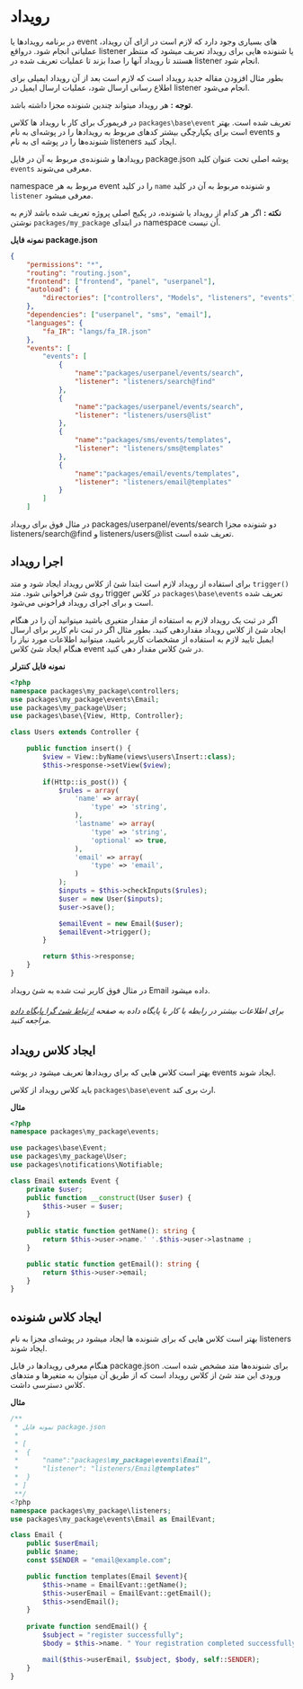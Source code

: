 # رویداد
در برنامه رویدادها یا event های بسیاری وجود دارد که لازم است در ازای آن رویداد، عملیاتی انجام شود. درواقع listener یا شنونده هایی برای رویداد تعریف میشود که منتظر هستند تا رویداد آنها را صدا بزند تا عملیات تعریف شده در listener انجام شود. 

بطور مثال افزودن مقاله جدید رویداد است که لازم است بعد از آن رویداد ایمیلی برای اطلاع رسانی ارسال شود، عملیات ارسال ایمیل در listener انجام می‌شود.

**توجه :** هر رویداد میتواند چندین شنونده مجزا داشته باشد.

در فریمورک برای کار با رویداد ها کلاس `packages\base\event` تعریف شده است. 
بهتر است برای یکپارچگی بیشتر کدهای مربوط به رویدادها را در پوشه‌ای به نام events و شنونده‌ها را در پوشه ای به نام listeners ایجاد کنید.

رویدادها و شنونده‌ی مربوط به آن در فایل package.json پوشه اصلی تحت عنوان کلید `events` معرفی می‌شوند.

namespace مربوط به هر event را در کلید `name` و شنونده مربوط به آن در کلید `listener` معرفی میشود.

**نکته :** اگر هر کدام از رویداد یا شنونده، در پکیج اصلی پروژه تعریف شده باشد لازم به نوشتن `packages/my_package` در ابتدای namespace آن نیست.

**نمونه فایل package.json**
```json
{
	"permissions": "*",
	"routing": "routing.json",
	"frontend": ["frontend", "panel", "userpanel"],
	"autoload": {
		"directories": ["controllers", "Models", "listeners", "events"]
	},
	"dependencies": ["userpanel", "sms", "email"],
	"languages": {
		"fa_IR": "langs/fa_IR.json"
	},
	"events": [
		"events": [
            {
                "name":"packages/userpanel/events/search",
                "listener": "listeners/search@find"
            },
            {
                "name":"packages/userpanel/events/search",
                "listener": "listeners/users@list"
            },
            {
                "name":"packages/sms/events/templates",
                "listener": "listeners/sms@templates"
            },
            {
                "name":"packages/email/events/templates",
                "listener": "listeners/email@templates"
            }
        ]
	]
```
در مثال فوق برای رویداد packages/userpanel/events/search دو شنونده مجزا listeners/search@find و listeners/users@list تعریف شده است.


## اجرا رویداد
 برای استفاده از رویداد لازم است ابتدا شئ از کلاس رویداد ایجاد شود و متد `trigger()` روی شئ فراخوانی شود.
متد trigger در کلاس `packages\base\events` تعریف شده است و برای اجرای رویداد فراخونی می‌شود.

اگر در ثبت یک رویداد لازم به استفاده از مقدار متغیری باشید میتوانید آن را در هنگام ایجاد شئ از کلاس رویداد مقداردهی کنید.
بطور مثال اگر در ثبت نام کاربر برای ارسال ایمیل تایید لازم به استفاده از مشخصات کاربر باشید، میتوانید اطلاعات مورد نیاز را هنگام ایجاد شئ کلاس event در شئ کلاس مقدار دهی کنید.

**نمونه فایل کنترلر**
```php
<?php
namespace packages\my_package\controllers;
use packages\my_package\events\Email;
use packages\my_package\User;
use packages\base\{View, Http, Controller};

class Users extends Controller {

    public function insert() {
        $view = View::byName(views\users\Insert::class);
        $this->response->setView($view);
        
        if(Http::is_post()) {
            $rules = array(
                'name' => array(
                    'type' => 'string',
                ),
                'lastname' => array(
                    'type' => 'string',
                    'optional' => true,
                ),
                'email' => array(
                    'type' => 'email',
                )
            );
            $inputs = $this->checkInputs($rules);
            $user = new User($inputs);
            $user->save();

            $emailEvent = new Email($user);
            $emailEvent->trigger();
        }

        return $this->response;
    }
}
```
در مثال فوق کاربر ثبت شده به شئ رویداد Email داده میشود.
###### برای اطلاعات بیشتر در رابطه با کار با پایگاه داده به صفحه [ارتباط شئ گرا پایگاه داده](dbObject.md) مراجعه کنید.


## ایجاد کلاس رویداد
بهتر است کلاس هایی که برای رویدادها تعریف میشود در پوشه events ایجاد شوند. 

باید کلاس رویداد از کلاس `packages\base\event` ارث بری کند.

**مثال** 
```php
<?php
namespace packages\my_package\events;

use packages\base\Event;
use packages\my_package\User;
use packages\notifications\Notifiable;

class Email extends Event {
	private $user;
	public function __construct(User $user) {
		$this->user = $user;
    }
    
    public static function getName(): string {
        return $this->user->name.' '.$this->user->lastname ;
    }

    public static function getEmail(): string {
        return $this->user->email;
    }
}
```

## ایجاد کلاس شنونده
بهتر است کلاس هایی که برای شنونده ها ایجاد میشود در پوشه‌ای مجزا به نام listeners ایجاد شوند.

هنگام معرفی رویداد‌‌ها در فایل package.json برای شنونده‌‌ها متد مشخص شده است. ورودی این متد شئ از کلاس رویداد است که از طریق آن میتوان به متغیرها و متدهای کلاس دسترسی داشت.

**مثال**
```php
/**
 * نمونه فایل package.json
 * 
 * [
 *  {
 *      "name":"packages\my_package\events\Email",
 *      "listener": "listeners/Email@templates"
 *  }
 * ]
 **/
<?php
namespace packages\my_package\listeners;
use packages\my_package\events\Email as EmailEvant;

class Email {
    public $userEmail;
    public $name;
    const $SENDER = "email@example.com";

	public function templates(Email $event){
        $this->name = EmailEvant::getName();
        $this->userEmail = EmailEvant::getEmail();
        $this->sendEmail();
    }
    
    private function sendEmail() {
        $subject = "register successfully";
        $body = $this->name. " Your registration completed successfully";

        mail($this->userEmail, $subject, $body, self::SENDER);
    }
}
```